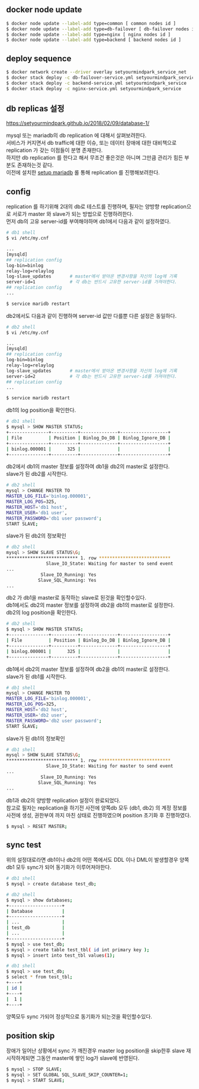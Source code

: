 
## docker node update
``` bash
$ docker node update --label-add type=common [ common nodes id ]
$ docker node update --label-add type=db-failover [ db-failover nodes id ]
$ docker node update --label-add type=nginx [ nginx nodes id ]
$ docker node update --label-add type=backend [ backend nodes id ]
```

## deploy sequence
``` bash
$ docker network create --driver overlay setyourmindpark_service_net
$ docker stack deploy -c db-failover-service.yml setyourmindpark_service
$ docker stack deploy -c backend-service.yml setyourmindpark_service
$ docker stack deploy -c nginx-service.yml setyourmindpark_service
```

## db replicas 설정 
https://setyourmindpark.github.io/2018/02/09/database-1/   

mysql 또는 mariadb의 db replication 에 대해서 살펴보려한다.  
서비스가 커지면서 db traffic에 대한 이슈, 또는 데이터 장애에 대한 대비책으로 replication 가 갖는 이점들이 분명 존재한다.  
하지만 db replication 를 한다고 해서 무조건 좋은것은 아니며 그만큼 관리가 힘든 부분도 존재하는것 같다.  
이전에 설치한 [setup mariadb](https://setyourmindpark.github.io/2018/02/02/database/) 롤 통해 replication 를 진행해보려한다.  

## config
replication 를 하기위해 2대의 db로 테스트를 진행하며, 필자는 양방향 replication으로 서로가 master 와 slave가 되는 방법으로 진행하려한다.  
먼저 db의 고유 server-id를 부여해야하며 db1에서 다음과 같이 설정하였다.  
``` bash
# db1 shell
$ vi /etc/my.cnf

...
[mysqld]
## replication config
log-bin=binlog
relay-log=relaylog
log-slave_updates       # master에서 받아온 변경사항을 자신의 log에 기록
server-id=1             # 각 db는 반드시 고유한 server-id를 가져야한다.  
## replication config
...

$ service maridb restart
```

db2에서도 다음과 같이 진행하며 server-id 값만 다를뿐 다른 설정은 동일하다.  
``` bash
# db2 shell
$ vi /etc/my.cnf

...
[mysqld]
## replication config
log-bin=binlog
relay-log=relaylog
log-slave_updates       # master에서 받아온 변경사항을 자신의 log에 기록
server-id=2             # 각 db는 반드시 고유한 server-id를 가져야한다.  
## replication config
...

$ service maridb restart
```
db1의 log position을 확인한다.  
``` bash
# db1 shell
$ mysql > SHOW MASTER STATUS;
+---------------+----------+--------------+------------------+
| File          | Position | Binlog_Do_DB | Binlog_Ignore_DB |
+---------------+----------+--------------+------------------+
| binlog.000001 |      325 |              |                  |
+---------------+----------+--------------+------------------+
```

db2에서 db1의 master 정보를 설정하여 db1을 db2의 master로 설정한다.  
slave가 된 db2를 시작한다.  
``` bash
# db2 shell
mysql > CHANGE MASTER TO
MASTER_LOG_FILE='binlog.000001',
MASTER_LOG_POS=325,
MASTER_HOST='db1 host',
MASTER_USER='db1 user',
MASTER_PASSWORD='db1 user password';
START SLAVE;
```
slave가 된 db2의 정보확인 
``` bash
# db2 shell
mysql > SHOW SLAVE STATUS\G;
*************************** 1. row ***************************
               Slave_IO_State: Waiting for master to send event
...                  
             Slave_IO_Running: Yes
            Slave_SQL_Running: Yes
...
```
db2 가 db1을 master로 동작하는 slave로 된것을 확인할수있다.  
db1에서도 db2의 master 정보를 설정하여 db2을 db1의 master로 설정한다.  
db2의 log position을 확인한다.  
``` bash
# db2 shell
$ mysql > SHOW MASTER STATUS;
+---------------+----------+--------------+------------------+
| File          | Position | Binlog_Do_DB | Binlog_Ignore_DB |
+---------------+----------+--------------+------------------+
| binlog.000001 |      325 |              |                  |
+---------------+----------+--------------+------------------+
```

db1에서 db2의 master 정보를 설정하여 db2을 db1의 master로 설정한다.  
slave가 된 db1를 시작한다.  
``` bash
# db1 shell
mysql > CHANGE MASTER TO
MASTER_LOG_FILE='binlog.000001',
MASTER_LOG_POS=325,
MASTER_HOST='db2 host',
MASTER_USER='db2 user',
MASTER_PASSWORD='db2 user password';
START SLAVE;
```
slave가 된 db1의 정보확인 
``` bash
# db1 shell
mysql > SHOW SLAVE STATUS\G;
*************************** 1. row ***************************
               Slave_IO_State: Waiting for master to send event
...                  
             Slave_IO_Running: Yes
            Slave_SQL_Running: Yes
...
```
db1과 db2의 양방향 replication 설정이 완료되었다.  
참고로 필자는 replication을 하기전 사전에 양쪽db 모두 (db1, db2) 의 계정 정보를 사전에 생성, 권한부여 까지 마친 상태로 진행하였으며 position 초기화 후 진행하였다.   
``` bash
$ mysql > RESET MASTER;
```


## sync test
위의 설정대로라면 db1이나 db2의 어떤 쪽에서도 DDL 이나 DML이 발생할경우 양쪽db1 모두 sync가 되어 동기화가 이루어져야한다.  
``` bash
# db1 shell
$ mysql > create database test_db;

# db2 shell
$ mysql > show databases;
+--------------------+
| Database           |
+--------------------+
| ...                |
| test_db            |
| ...                |
+--------------------+
$ mysql > use test_db;
$ mysql > create table test_tbl( id int primary key );
$ mysql > insert into test_tbl values(1);

# db1 shell
$ mysql > use test_db;
$ select * from test_tbl;
+----+
| id |
+----+
|  1 |
+----+
```
양쪽모두 sync 가되어 정상적으로 동기화가 되는것을 확인할수있다.  

## position skip
장애가 일어난 상황에서 sync 가 깨진경우 master log position을 skip한후 slave 재시작하게되면 그동안 master에 쌓인 log가 slave에 반영된다.  
``` bash
$ mysql > STOP SLAVE;
$ mysql > SET GLOBAL SQL_SLAVE_SKIP_COUNTER=1;
$ mysql > START SLAVE;
```